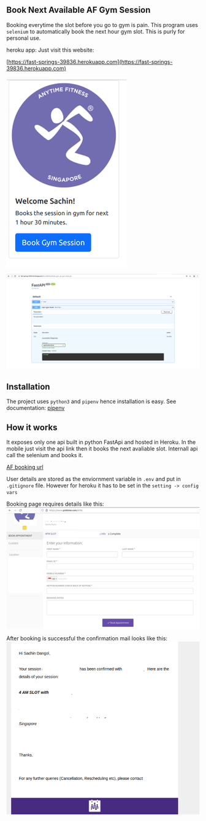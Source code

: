 ## Book Next Available AF Gym Session
Booking everytime the slot before you go to gym is pain. This program uses `selenium` to automatically book the next hour gym slot. This is purly for personal use.

heroku app: Just visit this website:

[https://fast-springs-39836.herokuapp.com](https://fast-springs-39836.herokuapp.com)

![Landing Page](./assets/landing_page.png)

![swagger api](./assets/gym_book_swagger.png)

## Installation
The project uses `python3` and `pipenv` hence installation is easy. See documentation: [pipenv](https://pipenv.pypa.io/en/latest/)

## How it works
It exposes only one api built in python FastApi and hosted in Heroku. 
In the mobile just visit the api link then it books the next avaliable slot. Internall api call the selenium and books it.

[AF booking url](https://www.picktime.com/AFBL)

User details are stored as the enviornment variable in `.env` and put in `.gitignore` file. However for heroku it has to be set in the `setting -> config vars`

Booking page requires details like this:
![booking form](./assets/booking_form.png)

After booking is successful the confirmation mail looks like this:
![confirmation email](./assets/confirmation_email.png)




